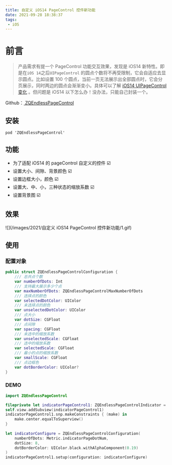 ```yaml
---
title: 自定义 iOS14 PageControl 控件新功能
date: 2021-09-28 18:38:37
tags:
 - iOS
---
```



# 前言

> 产品需求有提一个 PageControl 功能交互效果，发现是 iOS14 新特性。即是在`iOS 14`之后`UIPageControl` 的圆点个数将不再受限制，它会自适应去显示圆点。比如设置 100 个圆点，当前一页无法展示出全部圆点时，它会分页展示，同时两边的圆点会渐渐变小。具体可以了解 [iOS14 UIPageControl变化](https://www.jianshu.com/p/e21985a33ceb) 。但问题是 iOS14 以下怎么办！没办法，只能自己封装一个。

Github：[ ZQEndlessPageControl](https://github.com/zeqinjie/ZQEndlessPageControl)

## 安装
```
pod 'ZQEndlessPageControl'
```

## 功能
- 为了适配 iOS14 的 pageControl 自定义的控件 ☑️
- 设置大小、间隙、背景颜色 ☑️
- 设置边框大小，颜色 ☑️
- 设置大、中、小，三种状态的缩放系数 ☑️
- 设置背景图 ☑️


## 效果

![](/images/2021/自定义 iOS14 PageControl 控件新功能/1.gif)


## 使用

### 配置对象

```swift
public struct ZQEndlessPageControlConfiguration {
    /// 总共点个数
    var numberOfDots: Int
    /// 支持最大展示多少个点
    var maxNumberOfDots: ZQEndlessPageControlMaxNumberOfDots
    /// 选择点的颜色
    var selectedDotColor: UIColor
    /// 未选择点的颜色
    var unselectedDotColor: UIColor
    /// 点大小
    var dotSize: CGFloat
    /// 点间隙
    var spacing: CGFloat
    /// 未选中的缩放系数
    var unselectedScale: CGFloat
    /// 选中的缩放系数
    var selectedScale: CGFloat
    /// 最小的点的缩放系数
    var smallScale: CGFloat
    /// 点边框色
    var dotBorderColor: UIColor?
}
```

### DEMO

```swift
import ZQEndlessPageControl

fileprivate let indicatorPageControl1: ZQEndlessPageControlIndicator = ZQEndlessPageControlIndicator()
self.view.addSubview(indicatorPageControl1)
indicatorPageControl1.snp.makeConstraints { (make) in
    make.center.equalToSuperview()
}
    
let indicatorConfigure = ZQEndlessPageControlConfiguration(
    numberOfDots: Metric.indicatorPageDotNum,
    dotSize: 8,
    dotBorderColor: UIColor.black.withAlphaComponent(0.19)
)
indicatorPageControl1.setup(configuration: indicatorConfigure)
```

